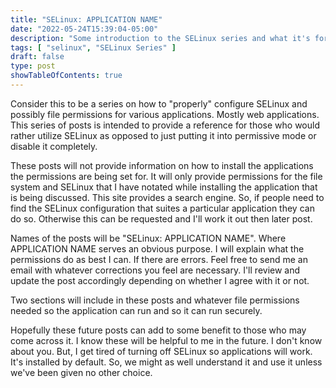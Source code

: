 ```yaml
---
title: "SELinux: APPLICATION NAME"
date: "2022-05-24T15:39:04-05:00"
description: "Some introduction to the SELinux series and what it's for."
tags: [ "selinux", "SELinux Series" ]
draft: false
type: post
showTableOfContents: true
---
```


Consider this to be a series on how to "properly" configure SELinux and
possibly file permissions for various applications. Mostly web applications.
This series of posts is intended to provide a reference for those
who would rather utilize SELinux as opposed to just putting it into
permissive mode or disable it completely. 

These posts will not provide information on how to install the
applications the permissions are being set for. It will only provide 
permissions for the file system and SELinux that I have notated while
installing the application that is being discussed. This site provides 
a search engine. So, if people need to find the SELinux configuration 
that suites a particular application they can do so. Otherwise this can 
be requested and I'll work it out then later post.

Names of the posts will be "SELinux: APPLICATION NAME". Where 
APPLICATION NAME serves an obvious purpose. I will explain
what the permissions do as best I can. If there are errors. Feel free to
send me an email with whatever corrections you feel are necessary. I'll
review and update the post accordingly depending on whether I agree with
it or not.

Two sections will include in these posts and whatever file permissions
needed so the application can run and so it can run securely.

Hopefully these future posts can add to some benefit to those who may
come across it. I know these will be helpful to me in the future. I
don't know about you. But, I get tired of turning off SELinux so
applications will work. It's installed by default. So, we might as well
understand it and use it unless we've been given no other choice.

